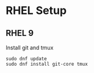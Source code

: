 # RHEL Setup

## RHEL 9

Install git and tmux

```
sudo dnf update
sudo dnf install git-core tmux
```
